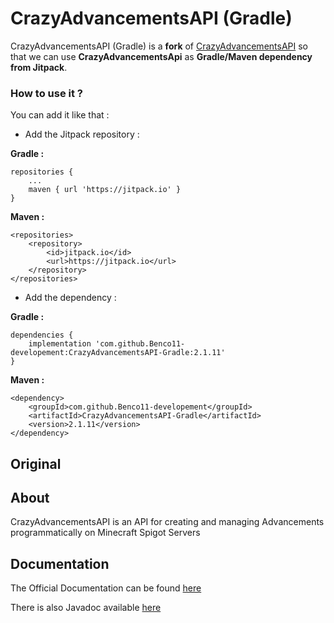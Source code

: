 # CrazyAdvancementsAPI (Gradle)

CrazyAdvancementsAPI (Gradle) is a **fork** of [CrazyAdvancementsAPI](https://github.com/ZockerAxel/CrazyAdvancementsAPI) so that we can use **CrazyAdvancementsApi** as **Gradle/Maven dependency from Jitpack**.


### How to use it ?

You can add it like that :
 
- Add the Jitpack repository :

**Gradle :**
```
repositories {
    ...
    maven { url 'https://jitpack.io' }
}
```

**Maven :**
```
<repositories>
    <repository>
        <id>jitpack.io</id>
        <url>https://jitpack.io</url>
    </repository>
</repositories>
```

- Add the dependency :

**Gradle :**
```
dependencies {
    implementation 'com.github.Benco11-developement:CrazyAdvancementsAPI-Gradle:2.1.11'
}
```

**Maven :**
```
<dependency>
    <groupId>com.github.Benco11-developement</groupId>
    <artifactId>CrazyAdvancementsAPI-Gradle</artifactId>
    <version>2.1.11</version>
</dependency>
```

## Original

## About

CrazyAdvancementsAPI is an API for creating and managing Advancements programmatically on Minecraft Spigot Servers


## Documentation

The Official Documentation can be found [here][0]

There is also Javadoc available [here][1]

[0]: https://docs.crazyadvancements.endercentral.eu "Official Documentation"
[1]: https://javadoc.crazyadvancements.endercentral.eu "Javadoc"